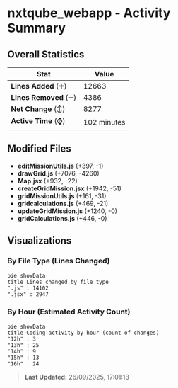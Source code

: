 # nxtqube_webapp - Activity Summary 

## Overall Statistics

| Stat                   | Value                                                             |
| ---------------------- | ----------------------------------------------------------------- |
| **Lines Added** (➕)   | 12663                                          |
| **Lines Removed** (➖) | 4386                                        |
| **Net Change** (↕)    | 8277                |
| **Active Time** (⌚)   | 102 minutes |


## Modified Files
- **editMissionUtils.js** (+397, -1)
- **drawGrid.js** (+7076, -4260)
- **Map.jsx** (+932, -22)
- **createGridMission.jsx** (+1942, -51)
- **gridMissionUtils.js** (+161, -31)
- **gridcalculations.js** (+469, -21)
- **updateGridMission.js** (+1240, -0)
- **gridCalculations.js** (+446, -0)

## Visualizations

### By File Type (Lines Changed)

```mermaid
pie showData
title Lines changed by file type
".js" : 14102
".jsx" : 2947
```

### By Hour (Estimated Activity Count)

```mermaid
pie showData
title Coding activity by hour (count of changes)
"12h" : 3
"13h" : 25
"14h" : 9
"15h" : 13
"16h" : 24
```


> **Last Updated:** 26/09/2025, 17:01:18